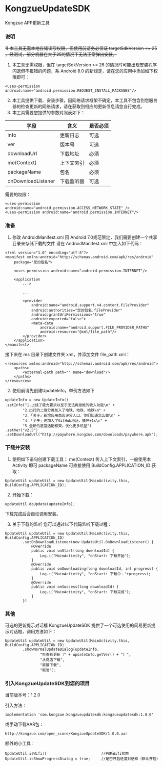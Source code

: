 # KongzueUpdateSDK
Kongzue APP更新工具

### 说明
~~1) 本工具无需本地存储读写权限，但使用前请务必保证 targetSdkVersion <= 25 ，经测试，部分机器在大于25的情况下无法正常弹出安装。~~
1) 本工具无需权限，但在 targetSdkVersion >= 26 的情况时可能出现安装程序闪退但不报错的问题，系 Android 8.0 的新规定，请在您的应用中添加如下权限即可：
```
<uses-permission android:name="android.permission.REQUEST_INSTALL_PACKAGES"/>
```

2) 本工具提供下载、安装步骤，因网络请求框架不确定，本工具不包含到您服务器的检查更新的网络请求，请在获取到相应的更新信息请您自行完成。
3) 本工具需要您提供的参数对照表如下：

字段 | 含义 | 是否必须
---|---|---
info | 更新日志 | 可选
ver | 版本号 | 可选
downloadUrl | 下载地址 | 必须
me(Context) | 上下文索引 | 必须
packageName | 包名 | 必须
onDownloadListener | 下载监听器 | 可选

需要的权限：
```
<uses-permission android:name="android.permission.ACCESS_NETWORK_STATE" />
<uses-permission android:name="android.permission.INTERNET"/>
```

### 准备
1) 修改 AndroidManifest.xml
因 Android 7.0规范限定，我们需要创建一个共享目录来存储下载的文件
请在 AndroidManifest.xml 中加入如下代码：
```
<?xml version="1.0" encoding="utf-8"?>
<manifest xmlns:android="http://schemas.android.com/apk/res/android"
    package="您的包名">

    <uses-permission android:name="android.permission.INTERNET"/>

    <application
        ...>
        
        ...
        
        <provider
            android:name="android.support.v4.content.FileProvider"
            android:authorities="您的包名.fileProvider"
            android:grantUriPermissions="true"
            android:exported="false">
            <meta-data
                android:name="android.support.FILE_PROVIDER_PATHS"
                android:resource="@xml/file_path"/>
        </provider>
    </application>
</manifest>
```
接下来在 res 目录下创建文件夹 xml，并添加文件 file_path.xml：
```
<resources xmlns:android="http://schemas.android.com/apk/res/android">
    <paths>
        <external-path path="" name="download"/>
    </paths>
</resources>
```

2) 使用前请先创建UpdateInfo，举例方法如下

```
updateInfo = new UpdateInfo()
.setInfo("1.上线了极力要求以至于无法再拒绝的收入功能\n" +
        "2.出行的二级分类加入了地铁、地铁、地铁\n" +
        "3.「关于」新增应用商店评分入口，你们知道怎么做\n" +
        "4.「关于」还加入了GitHub地址，情怀+1s\n" +
        "5.全新的底层适配框架，优化更多机型")
.setVer("v2.5")
.setDownloadUrl("http://paywhere.kongzue.com/downloads/paywhere.apk");
```

### 下载并安装
1) 使用如下语句创建下载工具：
me(Context) 传入上下文索引，一般使用本 Activity 即可
packageName 可直接使用 BuildConfig.APPLICATION_ID 获取：

```
UpdateUtil updateUtil = new UpdateUtil(MainActivity.this, BuildConfig.APPLICATION_ID);
```
2) 开始下载：

```
updateUtil.doUpdate(updateInfo);
```
下载完成后会自动调用安装。

3) 关于下载的监听
您可以通过以下代码监听下载过程：

```
UpdateUtil updateUtil = new UpdateUtil(MainActivity.this, BuildConfig.APPLICATION_ID)
        .setOnDownloadListener(new UpdateUtil.OnDownloadListener() {
            @Override
            public void onStart(long downloadId) {
                Log.i("MainActivity", "onStart: 下载开始");
            }
            @Override
            public void onDownloading(long downloadId, int progress) {
                Log.i("MainActivity", "onStart: 下载中："+progress);
            }
            @Override
            public void onSuccess(long downloadId) {
                Log.i("MainActivity", "onStart: 下载完成");
            }
        })
```
### 其他
可选的更新提示对话框
KongzueUpdateSDK 提供了一个可选使用的简易更新提示对话框，调用方法如下：

```
UpdateUtil updateUtil = new UpdateUtil(MainActivity.this, BuildConfig.APPLICATION_ID)
        .showNormalUpdateDialog(updateInfo,
                "检查到更新（" + updateInfo.getVer() + "）",
                "从商店下载",
                "直接下载",
                "取消");
```

### 引入KongzueUpdateSDK到您的项目
当前版本号：1.2.0

引入方法：
```
implementation 'com.kongzue.kongzueupdatesdk:kongzueupdatesdk:1.0.0'
```
或手动下载AAR包：
```
http://kongzue.com/open_score/KongzueUpdateSDK/1.0.0.aar
```

额外的小工具：
```
UpdateUtil.isWifi()                         //判断Wifi状态
UpdateUtil.isShowProgressDialog = true;     //是否开启进度对话框（默认开启）
```